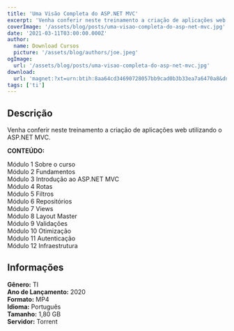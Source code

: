 ```yaml
---
title: 'Uma Visão Completa do ASP.NET MVC'
excerpt: 'Venha conferir neste treinamento a criação de aplicações web utilizando o ASP.NET MVC.   CONTEÚDO:   Módulo 1 Sobre o curso  Módulo 2 Fundamentos  Módulo 3 Introdução ao ASP.NET MVC  Módulo 4 Rotas  Módulo 5 Filtros  Módulo 6 Repositórios  Módulo 7'
coverImage: '/assets/blog/posts/uma-visao-completa-do-asp-net-mvc.jpg'
date: '2021-03-11T03:00:00.000Z'
author:
  name: Download Cursos
  picture: '/assets/blog/authors/joe.jpeg'
ogImage:
  url: '/assets/blog/posts/uma-visao-completa-do-asp-net-mvc.jpg'
download:
  url: 'magnet:?xt=urn:btih:8aa64cd34690728057bb9cad0b3b33ea7a6470a8&dn=Uma%20vis%c3%a3o%20completa%20do%20ASP.NET%20MVC&tr=udp%3a%2f%2ftracker.openbittorrent.com%3a1337%2fannounce&tr=udp%3a%2f%2ftracker.opentrackr.org%3a1337%2fannounce'
tags: ['ti']
---
```

<h2>Descrição</h2>
<p>Venha conferir neste treinamento a criação de aplicações web utilizando o ASP.NET MVC.</p><p><strong>CONTEÚDO:</strong></p><p>Módulo 1 Sobre o curso<br/> Módulo 2 Fundamentos<br/> Módulo 3 Introdução ao ASP.NET MVC<br/> Módulo 4 Rotas<br/> Módulo 5 Filtros<br/> Módulo 6 Repositórios<br/> Módulo 7 Views<br/> Módulo 8 Layout Master<br/> Módulo 9 Validações<br/> Módulo 10 Otimização<br/> Módulo 11 Autenticação<br/> Módulo 12 Infraestrutura</p><h2>Informações</h2><p><strong>Gênero:</strong> TI<br/> <strong>Ano de Lançamento:</strong> 2020<br/> <strong>Formato:</strong> MP4<br/> <strong>Idioma:</strong> Português<br/> <strong>Tamanho:</strong> 1,80 GB<br/> <strong>Servidor:</strong> Torrent</p>